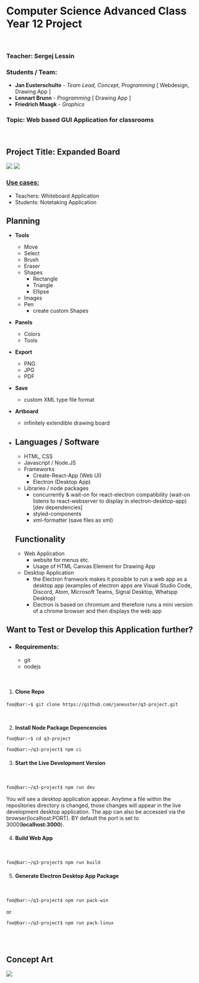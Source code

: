 # Computer Science Advanced Class Year 12 Project

<br>

### Teacher: Sergej Lessin

### Students / Team: 
- **Jan Eusterschulte** - *Team Lead, Concept, Programming* [ Webdesign, Drawing App ]
- **Lennart Brunn** - *Programming* [ Drawing App ] 
- **Friedrich Maagk** - *Graphics*

### Topic: Web based GUI Application for classrooms

<br/>

## Project Title: **Expanded Board**

<img src="logoish_256x.png"/>
<img src="favicon_128x.png"/>

### <u>Use cases:</u> 

- Teachers: Whiteboard Application
- Students: Notetaking Application

## Planning

- **Tools**
  - Move
  - Select
  - Brush
  - Eraser
  - Shapes
    - Rectangle
    - Triangle
    - Ellipse
  - Images
  - Pen
    - create custom Shapes
- **Panels**
  - Colors
  - Tools
- **Export**
  - PNG
  - JPG
  - PDF
- **Save**
  - custom XML type file format
- **Artboard**
  - infinitely extendible drawing board


- ## Languages / Software
    - HTML, CSS
    - Javascript / Node.JS
    - Frameworks
        - Create-React-App (Web UI)
        - Electron (Desktop App)
    - Libraries / node packages
        - concurrently & wait-on for react-electron compatibility (wait-on listens to react-webserver to display in electron-desktop-app) [dev dependencies]
        - styled-components
        - xml-formatter (save files as xml)

    

    ## Functionality 

    - Web Application
      - website for menus etc.
      - Usage of HTML Canvas Element for Drawing App
    - Desktop Application
        - the Electron framwork makes it possible to run a web app as a desktop app (examples of electron apps are Visual Studio Code, Discord, Atom, Microsoft Teams, Signal Desktop, Whatspp Desktop)
        - Electron is based on chromium and therefore runs a mini version of a chrome browser and then displays the web app

## Want to Test or Develop this Application further?

- ### Requirements:
	- git
	- nodejs

<br/>

1. #### **Clone Repo**
```bash
foo@bar:~$ git clone https://github.com/janeuster/q3-project.git
```

<br/>

2. **Install Node Package Depencencies** 

```bash
foo@bar:~$ cd q3-project
```



```bash
foo@bar:~/q3-project$ npm ci
```
3. #### **Start the Live Development Version**

<br/>

```bash
foo@bar:~/q3-project$ npm run dev
```
You will see a desktop application appear. Anytime a file within the repositories directory is changed, those changes will appear in the live development desktop application.
The app can also be accessed via the browser(localhost:PORT). BY default the port is set to 3000(**localhost:3000**).

4. #### **Build Web App**

<br/>

```bash
foo@bar:~/q3-project$ npm run build
```
5. #### **Generate Electron Desktop App Package**

<br/>

```bash
foo@bar:~/q3-project$ npm run pack-win
```
or
```bash
foo@bar:~/q3-project$ npm run pack-linux
```

<br/>
<br/>

## Concept Art

![](concept-art/q3-project.png)

